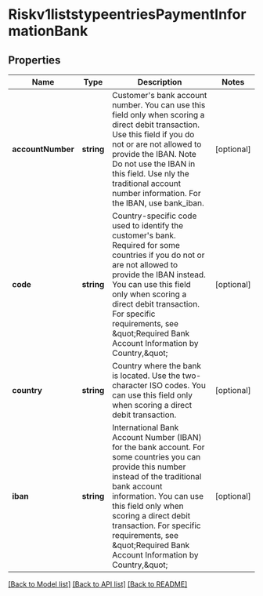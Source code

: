 # Riskv1liststypeentriesPaymentInformationBank

## Properties
Name | Type | Description | Notes
------------ | ------------- | ------------- | -------------
**accountNumber** | **string** | Customer&#39;s bank account number. You can use this field only when scoring a direct debit transaction. Use this field if you do not or are not allowed to provide the IBAN. Note Do not use the IBAN in this field. Use nly the traditional account number information. For the IBAN, use bank_iban. | [optional] 
**code** | **string** | Country-specific code used to identify the customer&#39;s bank. Required for some countries if you do not or are not allowed to provide the IBAN instead. You can use this field only when scoring a direct debit transaction. For specific requirements, see \&quot;Required Bank Account Information by Country,\&quot; | [optional] 
**country** | **string** | Country where the bank is located. Use the two-character ISO codes. You can use this field only when scoring a direct debit transaction. | [optional] 
**iban** | **string** | International Bank Account Number (IBAN) for the bank account. For some countries you can provide this number instead of the traditional bank account information. You can use this field only when scoring a direct debit transaction. For specific requirements, see \&quot;Required Bank Account Information by Country,\&quot; | [optional] 

[[Back to Model list]](../README.md#documentation-for-models) [[Back to API list]](../README.md#documentation-for-api-endpoints) [[Back to README]](../README.md)


